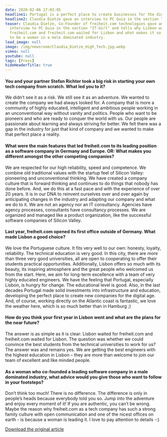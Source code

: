 ```yaml
---
date: 2020-02-06 17:03:05
headline1: Portugal is a perfect place to create businesses for the digital future
headline2: Claudia Dietze gave an interview to PC Guia in the section "IT-Girl"
teaser: Claudia Dietze, Co-Founder of freiheit.com technologies gave an
  interview to PC Guia in the section "IT-Girl" and tells why Lisbon waited for
  freiheit.com and freiheit.com waited for Lisbon and what makes it so special
  to be a woman in a male dominated industry.
lead_image: null
image: /img/newsroom/Claudia_Dietze_High_Tech.jpg.webp
vimeo: null
youtube: null
tags: [Press]
hideHeaderTitle: true
---
```


#### You and your partner Stefan Richter took a big risk in starting your own tech company from scratch. What led you to it?

We didn’t see it as a risk. We still see it as an adventure. We wanted to create the company we had always looked for. A company that is more a community of highly educated, intelligent and ambitious people working in an unconventional way without vanity and politics. People who want to be pioneers and who are ready to conquer the world with us. Our people are passionate about learning and always striving for better. We felt there was a gap in the industry for just that kind of company and we wanted to make that perfect place a reality.

#### What were the main features that led freiheit.com to its leading position as a software company in Germany and Europe. OR: What makes you different amongst the other competing companies?

We are respected for our high reliability, speed and competence. We combine old traditional values with the startup feel of Silicon Valley: pioneering and unconventional thinking. We have created a company culture that is forward thinking and continues to do things that nobody has done before. And, we do this at a fast pace and with the experience of over 20 years. It is in our DNA to reinvent ourselves over and over again by anticipating changes in the industry and adapting our company and what we do to it. We are not an agency nor an IT consultancy. Agencies have agency processes, consultants have consultancy processes. We are organized and managed like a product organization, like the successful software companies of Silicon Valley.

#### Last year, freiheit.com opened its first office outside of Germany. What made Lisbon a good choice?

We love the Portuguese culture. It fits very well to our own: honesty, loyalty, reliability. The technical education is very good. In this city, there are more than three very good universities, all are open to cooperating to offer their students practical opportunities. Additionally, Lisbon offers so much with its beauty, its inspiring atmosphere and the great people who welcomed us from the start. Here, we aim for long-term excellence with a team of very highly educated engineers. We have the feeling that Portugal, especially Lisbon, is hungry for change. The educational level is good. Also, in the last decades Portugal made solid investments into infrastructure and education, developing the perfect place to create new companies for the digital age. And, of course, working directly on the Atlantic coast is fantastic, we love the weather here, which is so much better than in Hamburg ;)

#### How do you think your first year in Lisbon went and what are the plans for the near future?

The answer is as simple as it is clear: Lisbon waited for freiheit.com and freiheit.com waited for Lisbon. The question was whether we could convince the best students from the technical universities to work for us? The answer was and remains yes. We are getting the best engineers with the highest education in Lisbon – they are more than welcome to join our team of excellent and like minded people.

#### As a woman who co-founded a leading software company in a male dominated industry, what advice would you give those who want to follow in your footsteps?

Don’t think too much! There is no difference. The difference is only in people’s heads because everybody told you so. Jump into the adventure and enjoy every moment of it! If you are authentic, you can’t be wrong. Maybe the reason why freiheit.com as a tech company has such a strong family culture with open communication and one of the nicest offices on earth - is because a woman is leading it. I love to pay attention to details -:)

[Download the original article](/downloads/191217_18-HIGHTECHGIRL.pdf)
